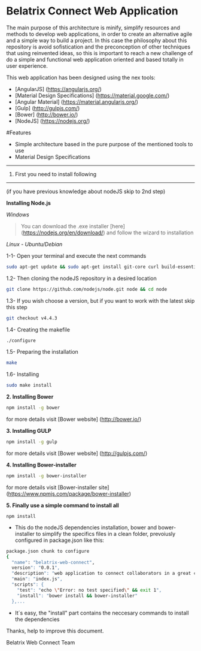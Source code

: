 Belatrix Connect Web Application
================================

The main purpose of this architecture is minify, simplify resources and methods to develop web applications, in order to create an alternative agile and a simple way to build a project. In this case the philosophy about this repository is avoid sofistication and the preconception of other techniques that using reinvented ideas, so this is important to reach a new challenge of do a simple and functional web application oriented and based totally in user experience.

This web application has been designed using the nex tools:

- [AngularJS] (https://angularjs.org/)
- [Material Design Specifications] (https://material.google.com/)
- [Angular Material] (https://material.angularjs.org/) 
- [Gulp] (http://gulpjs.com/)
- [Bower] (http://bower.io/)
- [NodeJS] (https://nodejs.org/)

#Features

- Simple architecture based in the pure purpose of the mentioned tools to use
- Material Design Specifications

-----------------------------------
1. First you need to install following
-------------------------------------
(if you have previous knowledge about nodeJS skip to 2nd step)

**Installing Node.js**


*Windows*
> You can download the .exe installer [here] (https://nodejs.org/en/download/) and follow the wizard to installation


*Linux - Ubuntu/Debian*

1-1- Open your terminal and execute the next commands
```bash
sudo apt-get update && sudo apt-get install git-core curl build-essential openssl libssl-dev
```
1.2- Then cloning the nodeJS repository in a desired location
```bash
git clone https://github.com/nodejs/node.git node && cd node
```
1.3- If you wish choose a version, but if you want to work with the latest skip this step
```bash
git checkout v4.4.3
```
1.4- Creating the makefile
```bash
./configure
```
1.5- Preparing the installation
```bash
make
```
1.6- Installing
```bash
sudo make install
```

**2. Installing Bower**

```bash
npm install -g bower
```
for more details visit [Bower website] (http://bower.io/)

**3. Installing GULP**

```bash
npm install -g gulp
```
for more details visit [Bower website] (http://gulpjs.com/)


**4. Installing Bower-installer**

```bash
npm install -g bower-installer
```
for more details visit [Bower-installer site] (https://www.npmjs.com/package/bower-installer)

**5. Finally use a simple command to install all**

`npm install` 

- This do the nodeJS dependencies installation, bower and bower-installer to simplify the specifics files in a clean folder, prevoiusly configured in package.json like this:

```bash
package.json chunk to configure
{
  "name": "belatrix-web-connect",
  version": "0.0.1",
  "description": "web application to connect collaborators in a great company",
  "main": "index.js",
  "scripts": {
    "test": "echo \"Error: no test specified\" && exit 1",
    "install": "bower install && bower-installer"
  },...
```
- It´s easy, the "install" part contains the neccesary commands to install the dependencies


Thanks, help to improve this document.

Belatrix Web Connect Team
